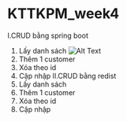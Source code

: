 ﻿# KTTKPM_week4
I.CRUD bằng spring boot
1. Lấy danh sách
   ![Alt Text](https://github.com/BuiNgocTung/KTTKPM_week4/issues/1#issue-2163677046)
3. Thêm 1 customer
4. Xóa theo id
5. Cập nhập
II.CRUD bằng redist
1. Lấy danh sách
2. Thêm 1 customer
3. Xóa theo id
4. Cập nhập  
